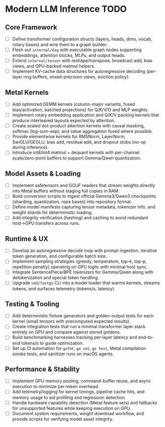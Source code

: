 # Modern LLM Inference TODO

## Core Framework
- [ ] Define transformer configuration structs (layers, heads, dims, vocab, rotary bases) and wire them to a graph builder.
- [ ] Flesh out `internal/dag` with executable graph nodes supporting embeddings, attention blocks, MLPs, and output heads.
- [ ] Extend `internal/tensor` with reshape/transpose, broadcast add, bias views, and GPU-backed matmul helpers.
- [ ] Implement KV-cache data structures for autoregressive decoding (per-layer ring buffers, mixed-precision views, eviction policy).

## Metal Kernels
- [ ] Add optimized GEMM kernels (column-major variants, fused bias/activation, batched projections) for Q/K/V/O and MLP weights.
- [ ] Implement rotary embedding application and Q/K/V packing kernels that produce interleaved layouts expected by attention.
- [ ] Create scaled dot-product attention kernels with causal masking, softmax (log-sum-exp), and value aggregation fused where possible.
- [ ] Provide elementwise kernels for RMSNorm, LayerNorm, SwiGLU/GEGLU, bias add, residual add, and dropout stubs (no-op during inference).
- [ ] Introduce int8/int4 matmul + dequant kernels with per-channel scale/zero-point buffers to support Gemma/Qwen quantization.

## Model Assets & Loading
- [ ] Implement safetensors and GGUF readers that stream weights directly into Metal buffers without staging full copies in RAM.
- [ ] Build conversion scripts to ingest official Gemma3/Qwen3 checkpoints (sharding, quantization, rope bases) into repository format.
- [ ] Define model manifests capturing tensor metadata, tokenizer info, and weight shards for deterministic loading.
- [ ] Add integrity verification (hashing) and caching to avoid redundant host→GPU transfers across runs.

## Runtime & UX
- [ ] Develop an autoregressive decode loop with prompt ingestion, iterative token generation, and configurable batch size.
- [ ] Implement sampling strategies (greedy, temperature, top-k, top-p, repetition penalty) operating on GPU logits with minimal host sync.
- [ ] Integrate SentencePiece/BPE tokenizers for Gemma/Qwen along with detokenization and special token handling.
- [ ] Upgrade `cmd/fastgo` CLI into a model loader that warms kernels, streams tokens, and surfaces telemetry (tokens/s, latency).

## Testing & Tooling
- [ ] Add deterministic fixture generators and golden-output tests for each kernel (small tensors with precomputed expected results).
- [ ] Create integration tests that run a minimal transformer layer stack entirely on GPU and compare against stored goldens.
- [ ] Build benchmarking harnesses tracking per-layer latency and end-to-end tokens/s to guide optimization.
- [ ] Set up CI automation for `gofmt`, `go vet`, `go test`, Metal compilation smoke tests, and sanitizer runs on macOS agents.

## Performance & Stability
- [ ] Implement GPU memory pooling, command-buffer reuse, and async execution to minimize per-token overhead.
- [ ] Add telemetry/logging for kernel timings, pipeline cache hits, and memory usage to aid profiling and regression detection.
- [ ] Handle hardware capability detection (Metal feature sets) and fallbacks for unsupported features while keeping execution on GPU.
- [ ] Document system requirements, weight download workflow, and provide scripts for verifying model asset integrity.